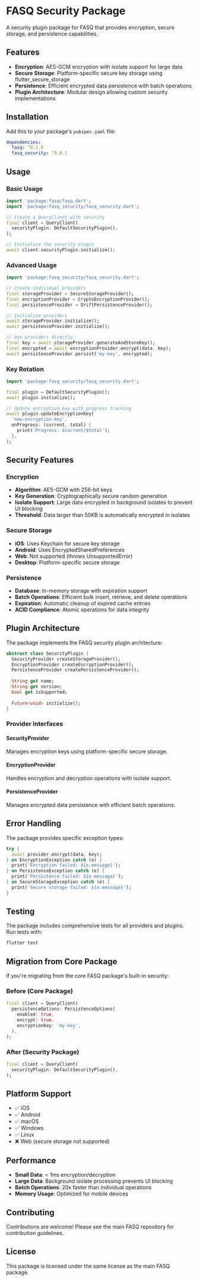 # FASQ Security Package

A security plugin package for FASQ that provides encryption, secure storage, and persistence capabilities.

## Features

- **Encryption**: AES-GCM encryption with isolate support for large data
- **Secure Storage**: Platform-specific secure key storage using flutter_secure_storage
- **Persistence**: Efficient encrypted data persistence with batch operations
- **Plugin Architecture**: Modular design allowing custom security implementations

## Installation

Add this to your package's `pubspec.yaml` file:

```yaml
dependencies:
  fasq: ^0.1.0
  fasq_security: ^0.0.1
```

## Usage

### Basic Usage

```dart
import 'package:fasq/fasq.dart';
import 'package:fasq_security/fasq_security.dart';

// Create a QueryClient with security
final client = QueryClient(
  securityPlugin: DefaultSecurityPlugin(),
);

// Initialize the security plugin
await client.securityPlugin.initialize();
```

### Advanced Usage

```dart
import 'package:fasq_security/fasq_security.dart';

// Create individual providers
final storageProvider = SecureStorageProvider();
final encryptionProvider = CryptoEncryptionProvider();
final persistenceProvider = DriftPersistenceProvider();

// Initialize providers
await storageProvider.initialize();
await persistenceProvider.initialize();

// Use providers directly
final key = await storageProvider.generateAndStoreKey();
final encrypted = await encryptionProvider.encrypt(data, key);
await persistenceProvider.persist('my-key', encrypted);
```

### Key Rotation

```dart
import 'package:fasq_security/fasq_security.dart';

final plugin = DefaultSecurityPlugin();
await plugin.initialize();

// Update encryption key with progress tracking
await plugin.updateEncryptionKey(
  'new-encryption-key',
  onProgress: (current, total) {
    print('Progress: $current/$total');
  },
);
```

## Security Features

### Encryption

- **Algorithm**: AES-GCM with 256-bit keys
- **Key Generation**: Cryptographically secure random generation
- **Isolate Support**: Large data encrypted in background isolates to prevent UI blocking
- **Threshold**: Data larger than 50KB is automatically encrypted in isolates

### Secure Storage

- **iOS**: Uses Keychain for secure key storage
- **Android**: Uses EncryptedSharedPreferences
- **Web**: Not supported (throws UnsupportedError)
- **Desktop**: Platform-specific secure storage

### Persistence

- **Database**: In-memory storage with expiration support
- **Batch Operations**: Efficient bulk insert, retrieve, and delete operations
- **Expiration**: Automatic cleanup of expired cache entries
- **ACID Compliance**: Atomic operations for data integrity

## Plugin Architecture

The package implements the FASQ security plugin architecture:

```dart
abstract class SecurityPlugin {
  SecurityProvider createStorageProvider();
  EncryptionProvider createEncryptionProvider();
  PersistenceProvider createPersistenceProvider();
  
  String get name;
  String get version;
  bool get isSupported;
  
  Future<void> initialize();
}
```

### Provider Interfaces

#### SecurityProvider
Manages encryption keys using platform-specific secure storage.

#### EncryptionProvider
Handles encryption and decryption operations with isolate support.

#### PersistenceProvider
Manages encrypted data persistence with efficient batch operations.

## Error Handling

The package provides specific exception types:

```dart
try {
  await provider.encrypt(data, key);
} on EncryptionException catch (e) {
  print('Encryption failed: ${e.message}');
} on PersistenceException catch (e) {
  print('Persistence failed: ${e.message}');
} on SecureStorageException catch (e) {
  print('Secure storage failed: ${e.message}');
}
```

## Testing

The package includes comprehensive tests for all providers and plugins. Run tests with:

```bash
flutter test
```

## Migration from Core Package

If you're migrating from the core FASQ package's built-in security:

### Before (Core Package)
```dart
final client = QueryClient(
  persistenceOptions: PersistenceOptions(
    enabled: true,
    encrypt: true,
    encryptionKey: 'my-key',
  ),
);
```

### After (Security Package)
```dart
final client = QueryClient(
  securityPlugin: DefaultSecurityPlugin(),
);
```

## Platform Support

- ✅ iOS
- ✅ Android
- ✅ macOS
- ✅ Windows
- ✅ Linux
- ❌ Web (secure storage not supported)

## Performance

- **Small Data**: < 1ms encryption/decryption
- **Large Data**: Background isolate processing prevents UI blocking
- **Batch Operations**: 20x faster than individual operations
- **Memory Usage**: Optimized for mobile devices

## Contributing

Contributions are welcome! Please see the main FASQ repository for contribution guidelines.

## License

This package is licensed under the same license as the main FASQ package.